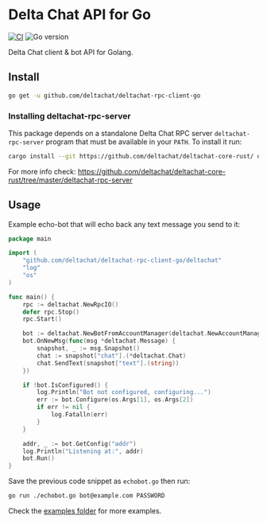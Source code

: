 # Delta Chat API for Go

[![CI](https://github.com/deltachat/deltachat-rpc-client-go/actions/workflows/ci.yml/badge.svg)](https://github.com/deltachat/deltachat-rpc-client-go/actions/workflows/ci.yml)
![Go version](https://img.shields.io/github/go-mod/go-version/deltachat/deltachat-rpc-client-go)

Delta Chat client & bot API for Golang.

## Install

```sh
go get -u github.com/deltachat/deltachat-rpc-client-go
```

### Installing deltachat-rpc-server

This package depends on a standalone Delta Chat RPC server `deltachat-rpc-server` program that must be
available in your `PATH`. To install it run:

```sh
cargo install --git https://github.com/deltachat/deltachat-core-rust/ deltachat-rpc-server
```

For more info check:
https://github.com/deltachat/deltachat-core-rust/tree/master/deltachat-rpc-server

## Usage

Example echo-bot that will echo back any text message you send to it:

```go
package main

import (
    "github.com/deltachat/deltachat-rpc-client-go/deltachat"
    "log"
    "os"
)

func main() {
    rpc := deltachat.NewRpcIO()
    defer rpc.Stop()
    rpc.Start()

    bot := deltachat.NewBotFromAccountManager(deltachat.NewAccountManager(rpc))
    bot.OnNewMsg(func(msg *deltachat.Message) {
        snapshot, _ := msg.Snapshot()
        chat := snapshot["chat"].(*deltachat.Chat)
        chat.SendText(snapshot["text"].(string))
    })

    if !bot.IsConfigured() {
        log.Println("Bot not configured, configuring...")
        err := bot.Configure(os.Args[1], os.Args[2])
        if err != nil {
            log.Fatalln(err)
        }
    }

    addr, _ := bot.GetConfig("addr")
    log.Println("Listening at:", addr)
    bot.Run()
}
```

Save the previous code snippet as `echobot.go` then run:

```sh
go run ./echobot.go bot@example.com PASSWORD
```

Check the [examples folder](https://github.com/deltachat/deltachat-rpc-client-go/tree/master/_examples)
for more examples.
